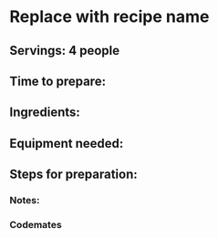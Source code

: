 # Replace with recipe name

## Servings: 4 people

## Time to prepare: 

## Ingredients:


## Equipment needed: 


## Steps for preparation:



### Notes:



### Codemates #
